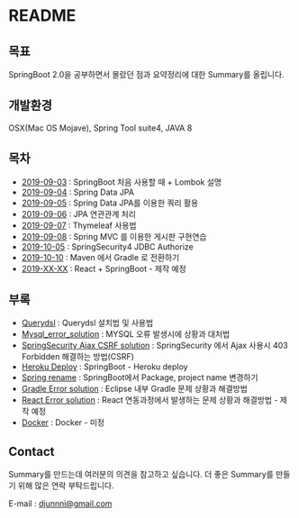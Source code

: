 # README

## 목표

SpringBoot 2.0을 공부하면서 몰랐던 점과 요약정리에 대한 Summary를 올립니다.

## 개발환경

OSX\(Mac OS Mojave\), Spring Tool suite4, JAVA 8

## 목차

* [2019-09-03](https://github.com/Djunnni/Springboot-Summary/blob/master/2019-09-03.md) : SpringBoot 처음 사용할 때 + Lombok 설명
* [2019-09-04](https://github.com/Djunnni/Springboot-Summary/blob/master/2019-09-04.md) : Spring Data JPA 
* [2019-09-05](https://github.com/Djunnni/Springboot-Summary/blob/master/2019-09-05.md) : Spring Data JPA를 이용한 쿼리 활용
* [2019-09-06](https://github.com/Djunnni/Springboot-Summary/blob/master/2019-09-06.md) : JPA 연관관계 처리
* [2019-09-07](https://github.com/Djunnni/Springboot-Summary/blob/master/2019-09-07.md) : Thymeleaf 사용법
* [2019-09-08](https://github.com/Djunnni/Springboot-Summary/blob/master/2019-09-08.md) : Spring MVC 를 이용한 게시판 구현연습
* [2019-10-05](https://github.com/Djunnni/Springboot-Summary/blob/master/2019-10-05.md) : SpringSecurity4 JDBC Authorize
* [2019-10-10](https://github.com/Djunnni/Springboot-Summary/blob/master/2019-10-10.md) : Maven 에서 Gradle 로 전환하기
* [2019-XX-XX](#) : React + SpringBoot - 제작 예정

## 부록

* [Querydsl](https://github.com/Djunnni/Springboot-Summary/blob/master/Appendix/querydsl.md) : Querydsl 설치법 및 사용법 
* [Mysql\_error\_solution](https://github.com/Djunnni/Springboot-Summary/blob/master/Appendix/mysql_error_solution.md) : MYSQL 오류 발생시에 상황과 대처법
* [SpringSecurity Ajax CSRF solution](https://github.com/Djunnni/Springboot-Summary/blob/master/Appendix/SpringSecurity-Ajax-CSRF-solution.md) : SpringSecurity 에서 Ajax 사용시 403 Forbidden 해결하는 방법\(CSRF\)
* [Heroku Deploy](https://github.com/Djunnni/Springboot-Summary/blob/master/Appendix/heroku-deploy.md) : SpringBoot - Heroku deploy
* [Spring rename](https://github.com/Djunnni/Springboot-Summary/blob/master/Appendix/spring-rename.md) : SpringBoot에서 Package, project name 변경하기
* [Gradle Error solution](https://github.com/Djunnni/Springboot-Summary/blob/master/Appendix/gradle_error_solution.md) : Eclipse 내부 Gradle 문제 상황과 해결방법
* [React Error solution](#) : React 연동과정에서 발생하는 문제 상황과 해결방법 - 제작 예정
* [Docker](./) : Docker - 미정

## Contact

Summary를 만드는데 여러분의 의견을 참고하고 싶습니다. 더 좋은 Summary를 만들기 위해 많은 연락 부탁드립니다.

E-mail : djunnni@gmail.com

